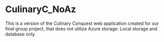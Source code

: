 # CulinaryC_NoAz
This is a version of the Culinary Conquest web application created for our final group project, that does not utilize Azure storage.  Local storage and database only. 
